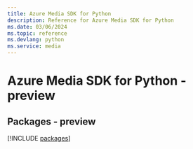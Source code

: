 ```yaml
---
title: Azure Media SDK for Python
description: Reference for Azure Media SDK for Python
ms.date: 03/06/2024
ms.topic: reference
ms.devlang: python
ms.service: media
---
```

# Azure Media SDK for Python - preview
## Packages - preview
[!INCLUDE [packages](media-index.md)]